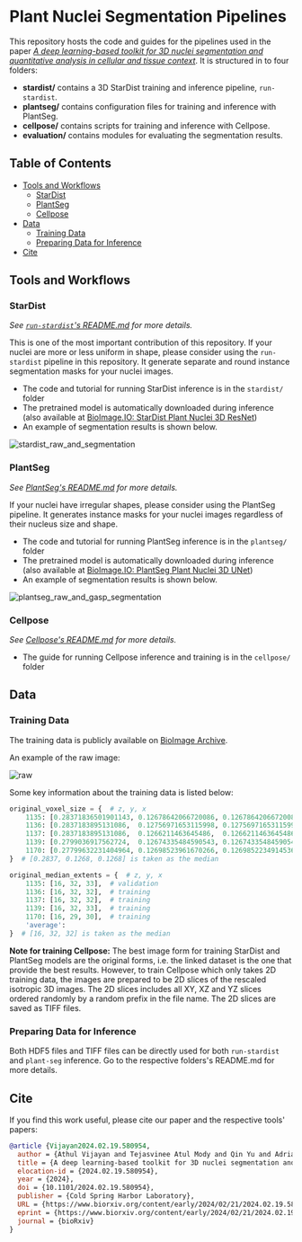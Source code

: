 # Plant Nuclei Segmentation Pipelines <!-- omit in toc -->

This repository hosts the code and guides for the pipelines used in the paper [_A deep learning-based toolkit for 3D nuclei segmentation and quantitative analysis in cellular and tissue context_](https://doi.org/10.1242/dev.202800). It is structured in to four folders:

- **stardist/** contains a 3D StarDist training and inference pipeline, `run-stardist`.
- **plantseg/** contains configuration files for training and inference with PlantSeg.
- **cellpose/** contains scripts for training and inference with Cellpose.
- **evaluation/** contains modules for evaluating the segmentation results.

## Table of Contents <!-- omit in toc -->

* [Tools and Workflows](#tools-and-workflows)
  * [StarDist](#stardist)
  * [PlantSeg](#plantseg)
  * [Cellpose](#cellpose)
* [Data](#data)
  * [Training Data](#training-data)
  * [Preparing Data for Inference](#preparing-data-for-inference)
* [Cite](#cite)

## Tools and Workflows

### StarDist

_See [`run-stardist`'s README.md](stardist/README.md) for more details._

This is one of the most important contribution of this repository. If your nuclei are more or less uniform in shape, please consider using the `run-stardist` pipeline in this repository. It generate separate and round instance segmentation masks for your nuclei images.

- The code and tutorial for running StarDist inference is in the `stardist/` folder
- The pretrained model is automatically downloaded during inference (also available at [BioImage.IO: StarDist Plant Nuclei 3D ResNet](https://bioimage.io/#/?id=10.5281%2Fzenodo.8421755))
- An example of segmentation results is shown below.

![stardist_raw_and_segmentation](https://zenodo.org/records/8432366/files/stardist_raw_and_segmentation.jpg)

### PlantSeg

_See [PlantSeg's README.md](plantseg/README.md) for more details._

If your nuclei have irregular shapes, please consider using the PlantSeg pipeline. It generates instance masks for your nuclei images regardless of their nucleus size and shape.

- The code and tutorial for running PlantSeg inference is in the `plantseg/` folder
- The pretrained model is automatically downloaded during inference (also available at [BioImage.IO: PlantSeg Plant Nuclei 3D UNet](https://bioimage.io/#/?id=10.5281%2Fzenodo.8401064))
- An example of segmentation results is shown below.

![plantseg_raw_and_gasp_segmentation](https://zenodo.org/records/10070349/files/plantseg_raw_and_gasp_segmentation.jpg)

### Cellpose

_See [Cellpose's README.md](cellpose/README.md) for more details._

- The guide for running Cellpose inference and training is in the `cellpose/` folder

## Data

### Training Data

The training data is publicly available on [BioImage Archive](https://www.ebi.ac.uk/biostudies/BioImages/studies/S-BIAD1026).

An example of the raw image:

![raw](https://zenodo.org/records/10070349/files/plantseg_raw.jpg)

Some key information about the training data is listed below:

```python
original_voxel_size = {  # z, y, x
    1135: [0.28371836501901143, 0.12678642066720086, 0.12678642066720086],  # validation
    1136: [0.2837183895131086,  0.12756971653115998, 0.12756971653115998],  # training
    1137: [0.2837183895131086,  0.1266211463645486,  0.1266211463645486 ],  # training
    1139: [0.2799036917562724,  0.12674335484590543, 0.12674335484590543],  # training
    1170: [0.27799632231404964, 0.12698523961670266, 0.12698522349145364],  # training
}  # [0.2837, 0.1268, 0.1268] is taken as the median

original_median_extents = {  # z, y, x
    1135: [16, 32, 33],  # validation
    1136: [16, 32, 32],  # training
    1137: [16, 32, 32],  # training
    1139: [16, 32, 33],  # training
    1170: [16, 29, 30],  # training
    'average':
}  # [16, 32, 32] is taken as the median
```

**Note for training Cellpose:** The best image form for training StarDist and PlantSeg models are the original forms, i.e. the linked dataset is the one that provide the best results. However, to train Cellpose which only takes 2D training data, the images are prepared to be 2D slices of the rescaled isotropic 3D images. The 2D slices includes all XY, XZ and YZ slices ordered randomly by a random prefix in the file name. The 2D slices are saved as TIFF files.

### Preparing Data for Inference

Both HDF5 files and TIFF files can be directly used for both `run-stardist` and `plant-seg` inference. Go to the respective folders's README.md for more details.

## Cite

If you find this work useful, please cite our paper and the respective tools' papers:

```bibtex
@article {Vijayan2024.02.19.580954,
  author = {Athul Vijayan and Tejasvinee Atul Mody and Qin Yu and Adrian Wolny and Lorenzo Cerrone and Soeren Strauss and Miltos Tsiantis and Richard S. Smith and Fred Hamprecht and Anna Kreshuk and Kay Schneitz},
  title = {A deep learning-based toolkit for 3D nuclei segmentation and quantitative analysis in cellular and tissue context},
  elocation-id = {2024.02.19.580954},
  year = {2024},
  doi = {10.1101/2024.02.19.580954},
  publisher = {Cold Spring Harbor Laboratory},
  URL = {https://www.biorxiv.org/content/early/2024/02/21/2024.02.19.580954},
  eprint = {https://www.biorxiv.org/content/early/2024/02/21/2024.02.19.580954.full.pdf},
  journal = {bioRxiv}
}
```
